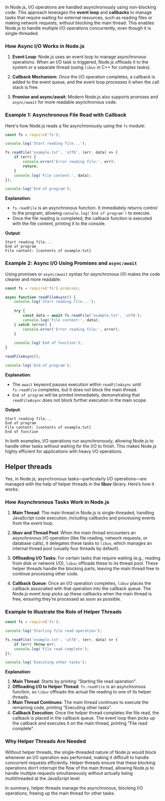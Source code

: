

In Node.js, I/O operations are handled asynchronously using non-blocking code. This approach leverages the **event loop** and **callbacks** to manage tasks that require waiting for external resources, such as reading files or making network requests, without blocking the main thread. This enables Node.js to handle multiple I/O operations concurrently, even though it is single-threaded.

### How Async I/O Works in Node.js

1. **Event Loop**: Node.js uses an event loop to manage asynchronous operations. When an I/O task is triggered, Node.js offloads it to the system or a separate thread (using `libuv` in C++ for complex tasks).
  
2. **Callback Mechanism**: Once the I/O operation completes, a callback is added to the event queue, and the event loop processes it when the call stack is free.

3. **Promise and async/await**: Modern Node.js also supports promises and `async/await` for more readable asynchronous code.

### Example 1: Asynchronous File Read with Callback

Here's how Node.js reads a file asynchronously using the `fs` module:

```javascript
const fs = require('fs');

console.log('Start reading file...');

fs.readFile('example.txt', 'utf8', (err, data) => {
    if (err) {
        console.error('Error reading file:', err);
        return;
    }
    console.log('File content:', data);
});

console.log('End of program');
```

**Explanation**:
- `fs.readFile` is an asynchronous function. It immediately returns control to the program, allowing `console.log('End of program')` to execute.
- Once the file reading is completed, the callback function is executed with the file content, printing it to the console.

**Output**:
```
Start reading file...
End of program
File content: [contents of example.txt]
```

### Example 2: Async I/O Using Promises and `async/await`

Using promises or `async/await` syntax for asynchronous I/O makes the code cleaner and more readable:

```javascript
const fs = require('fs').promises;

async function readFileAsync() {
    console.log('Start reading file...');
    
    try {
        const data = await fs.readFile('example.txt', 'utf8');
        console.log('File content:', data);
    } catch (error) {
        console.error('Error reading file:', error);
    }
    
    console.log('End of function');
}

readFileAsync();

console.log('End of program');
```

**Explanation**:
- The `await` keyword pauses execution within `readFileAsync` until `fs.readFile` completes, but it does not block the main thread.
- `End of program` will be printed immediately, demonstrating that `readFileAsync` does not block further execution in the main scope.

**Output**:
```
Start reading file...
End of program
File content: [contents of example.txt]
End of function
```

In both examples, I/O operations run asynchronously, allowing Node.js to handle other tasks without waiting for the I/O to finish. This makes Node.js highly efficient for applications with heavy I/O operations.


## Helper threads

Yes, in Node.js, asynchronous tasks—particularly I/O operations—are managed with the help of helper threads in the **libuv** library. Here’s how it works:

### How Asynchronous Tasks Work in Node.js

1. **Main Thread**: The main thread in Node.js is single-threaded, handling JavaScript code execution, including callbacks and processing events from the event loop.

2. **libuv and Thread Pool**: When the main thread encounters an asynchronous I/O operation (like file reading, network requests, or database calls), it delegates these tasks to `libuv`, which manages an internal thread pool (usually four threads by default).

3. **Offloading I/O Tasks**: For certain tasks that require waiting (e.g., reading from disk or network I/O), `libuv` offloads these to its thread pool. These helper threads handle the blocking parts, leaving the main thread free to continue processing other code.

4. **Callback Queue**: Once an I/O operation completes, `libuv` places the callback associated with that operation into the callback queue. The Node.js event loop picks up these callbacks when the main thread is free, ensuring they’re processed as soon as possible.

### Example to Illustrate the Role of Helper Threads

```javascript
const fs = require('fs');

console.log('Starting file read operation');

fs.readFile('example.txt', 'utf8', (err, data) => {
    if (err) throw err;
    console.log('File read complete');
});

console.log('Executing other tasks');
```

**Explanation**:
1. **Main Thread**: Starts by printing "Starting file read operation".
2. **Offloading I/O to Helper Thread**: `fs.readFile` is an asynchronous function, so `libuv` offloads the actual file reading to one of its helper threads.
3. **Main Thread Continues**: The main thread continues to execute the remaining code, printing "Executing other tasks".
4. **Callback Execution**: Once the helper thread completes the file read, the callback is placed in the callback queue. The event loop then picks up the callback and executes it on the main thread, printing "File read complete".

### Why Helper Threads Are Needed

Without helper threads, the single-threaded nature of Node.js would block whenever an I/O operation was performed, making it difficult to handle concurrent requests efficiently. Helper threads ensure that these blocking operations don’t interrupt the flow of the main thread, allowing Node.js to handle multiple requests simultaneously without actually being multithreaded at the JavaScript level. 

In summary, helper threads manage the asynchronous, blocking I/O operations, freeing up the main thread for other tasks.


